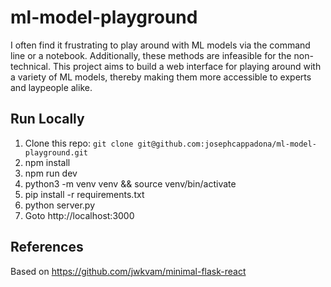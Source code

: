 # ml-model-playground

I often find it frustrating to play around with ML models via the command line or a notebook. Additionally, these methods are infeasible for the non-technical. This project aims to build a web interface for playing around with a variety of ML models, thereby making them more accessible to experts and laypeople alike.

## Run Locally

1. Clone this repo: `git clone git@github.com:josephcappadona/ml-model-playground.git`
2. npm install
3. npm run dev
4. python3 -m venv venv && source venv/bin/activate
5. pip install -r requirements.txt
6. python server.py
7. Goto http://localhost:3000

## References

Based on https://github.com/jwkvam/minimal-flask-react
